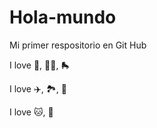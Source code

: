 # Hola-mundo

Mi primer respositorio en Git Hub

I love 📖, 🧗‍♀️, 🛼

I love ✈️, 🏞️, 🎵

I love 🐱, 🐶


